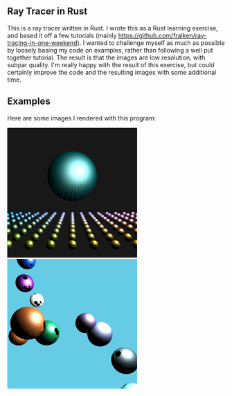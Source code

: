 ## Ray Tracer in Rust 

This is a ray tracer written in Rust. I wrote this as a Rust learning exercise, and based it off a few tutorials (mainly https://github.com/fralken/ray-tracing-in-one-weekend). I wanted to challenge myself as much as possible by loosely basing my code on examples, rather than following a well put together tutorial. The result is that the images are low resolution, with subpar quality. I'm really happy with the result of this exercise, but could certainly improve the code and the resulting images with some additional time. 

## Examples

Here are some images I rendered with this program: 

<img src="https://github.com/isaac-menninga/ray-tracer/blob/main/lil_spheres.png" width="300" />

<img src="https://github.com/isaac-menninga/ray-tracer/blob/main/out.png" width="300" />

